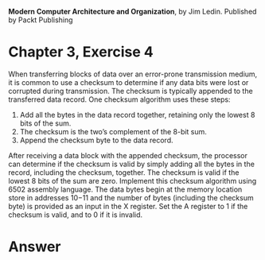 __Modern Computer Architecture and Organization__, by Jim Ledin. Published by Packt Publishing
# Chapter 3, Exercise 4

When transferring blocks of data over an error-prone transmission medium, it is common to use a checksum to determine if any data bits were lost or corrupted during transmission. The checksum is typically appended to the transferred data record. One checksum algorithm uses these steps:

1. Add all the bytes in the data record together, retaining only the lowest 8 bits of the sum.
1. The checksum is the two’s complement of the 8-bit sum.
1. Append the checksum byte to the data record.

After receiving a data block with the appended checksum, the processor can determine if the checksum is valid by simply adding all the bytes in the record, including the checksum, together. The checksum is valid if the lowest 8 bits of the sum are zero. Implement this checksum algorithm using 6502 assembly language. The data bytes begin at the memory location store in addresses $10-$11 and the number of bytes (including the checksum byte) is provided as an input in the X register. Set the A register to 1 if the checksum is valid, and to 0 if it is invalid.


# Answer
